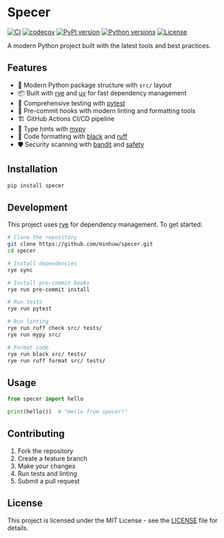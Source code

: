 # Specer

[![CI](https://github.com/minhuw/specer/workflows/CI/badge.svg)](https://github.com/minhuw/specer/actions)
[![codecov](https://codecov.io/gh/minhuw/specer/branch/main/graph/badge.svg)](https://codecov.io/gh/minhuw/specer)
[![PyPI version](https://badge.fury.io/py/specer.svg)](https://badge.fury.io/py/specer)
[![Python versions](https://img.shields.io/pypi/pyversions/specer.svg)](https://pypi.org/project/specer/)
[![License](https://img.shields.io/github/license/minhuw/specer.svg)](https://github.com/minhuw/specer/blob/main/LICENSE)

A modern Python project built with the latest tools and best practices.

## Features

- 🚀 Modern Python package structure with `src/` layout
- 📦 Built with [rye](https://rye-up.com/) and [uv](https://github.com/astral-sh/uv) for fast dependency management
- 🧪 Comprehensive testing with [pytest](https://pytest.org/)
- 🔧 Pre-commit hooks with modern linting and formatting tools
- 🏗️ GitHub Actions CI/CD pipeline
- 📝 Type hints with [mypy](https://mypy.readthedocs.io/)
- 🎨 Code formatting with [black](https://black.readthedocs.io/) and [ruff](https://docs.astral.sh/ruff/)
- 🛡️ Security scanning with [bandit](https://bandit.readthedocs.io/) and [safety](https://pyup.io/safety/)

## Installation

```bash
pip install specer
```

## Development

This project uses [rye](https://rye-up.com/) for dependency management. To get started:

```bash
# Clone the repository
git clone https://github.com/minhuw/specer.git
cd specer

# Install dependencies
rye sync

# Install pre-commit hooks
rye run pre-commit install

# Run tests
rye run pytest

# Run linting
rye run ruff check src/ tests/
rye run mypy src/

# Format code
rye run black src/ tests/
rye run ruff format src/ tests/
```

## Usage

```python
from specer import hello

print(hello())  # "Hello from specer!"
```

## Contributing

1. Fork the repository
2. Create a feature branch
3. Make your changes
4. Run tests and linting
5. Submit a pull request

## License

This project is licensed under the MIT License - see the [LICENSE](LICENSE) file for details.
